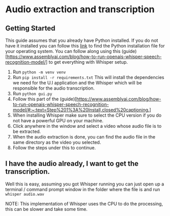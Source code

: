 # Audio extraction and transcription
## Getting Started
This guide assumes that you already have Python installed. If you do not have it installed you can follow this [link](https://www.python.org/downloads/?ref=news-tutorials-ai-research) to find the Python installation file for your operating system.
You can follow along using this (guide)[https://www.assemblyai.com/blog/how-to-run-openais-whisper-speech-recognition-model/] to get everything with Whisper setup.

1. Run ```python -m venv venv```
2. Run ```pip install -r requirements.txt``` This will install the dependencies we need for the U.I application and the Whisper which will be responsible for the audio transcription.
3. Run ```python gui.py```
4. Follow this part of the (guide)[https://www.assemblyai.com/blog/how-to-run-openais-whisper-speech-recognition-model/#:~:text=Step%201%3A%20Install,closed%20captioning.]
5. When installing Whisper make sure to select the CPU version if you do not have a powerful GPU on your machine.
6. Click anywhere in the window and select a video whose audio file is to be extracted.
7. When the audio extraction is done, you can find the audio file in the same directory as the video you selected.
8. Follow the steps under this to continue.

## I have the audio already, I want to get the transcription.
Well this is easy, assuming you got Whisper running you can just open up a terminal / command prompt window in the folder where the file is and run ```whisper audio.wav```

NOTE: This implementation of Whisper uses the CPU to do the processing, this can be slower and take some time.